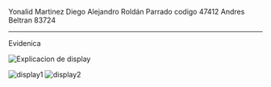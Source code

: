 Yonalid Martinez
Diego Alejandro Roldán Parrado codigo 47412
Andres Beltran 83724

________________________________________________________________________________________________________
Evidenica

![Explicacion de display](https://user-images.githubusercontent.com/62714712/78616786-eb56ec00-783a-11ea-96dc-94a9b42b39a6.PNG)














![display1](https://user-images.githubusercontent.com/62714712/78512813-22f76280-776d-11ea-9978-19aa5bea22b2.PNG)
![display2](https://user-images.githubusercontent.com/62714712/78512887-a7e27c00-776d-11ea-9c16-3cf058c7f7a5.PNG)

